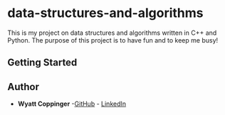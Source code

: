 # data-structures-and-algorithms
This is my project on data structures and algorithms written in C++ and Python. The purpose of this project is to have fun and to keep me busy!

## Getting Started

## Author
* **Wyatt Coppinger** -[GitHub](https://github.com/wcopping) - [LinkedIn](https://www.linkedin.com/in/wyatt-coppinger/)
